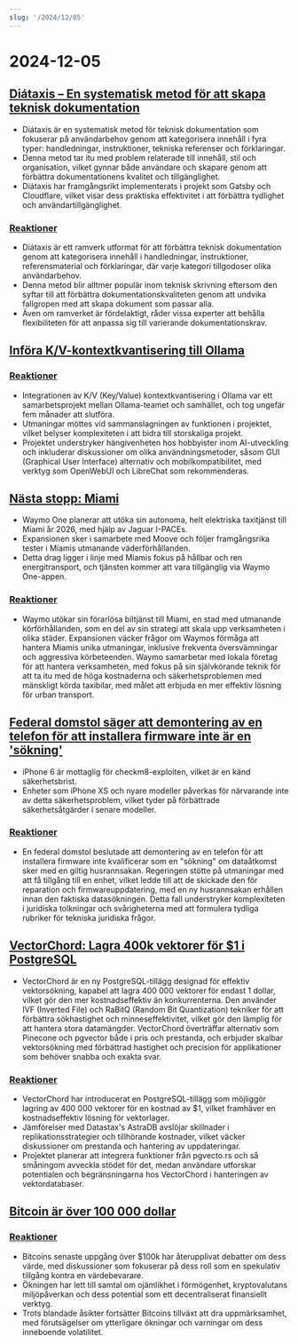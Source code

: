 ```yaml
---
slug: '/2024/12/05'
---
```


# 2024-12-05

## [Diátaxis – En systematisk metod för att skapa teknisk dokumentation](https://diataxis.fr/)

- Diátaxis är en systematisk metod för teknisk dokumentation som fokuserar på användarbehov genom att kategorisera innehåll i fyra typer: handledningar, instruktioner, tekniska referenser och förklaringar.
- Denna metod tar itu med problem relaterade till innehåll, stil och organisation, vilket gynnar både användare och skapare genom att förbättra dokumentationens kvalitet och tillgänglighet.
- Diátaxis har framgångsrikt implementerats i projekt som Gatsby och Cloudflare, vilket visar dess praktiska effektivitet i att förbättra tydlighet och användartillgänglighet.

### [Reaktioner](https://news.ycombinator.com/item?id=42325011)

- Diátaxis är ett ramverk utformat för att förbättra teknisk dokumentation genom att kategorisera innehåll i handledningar, instruktioner, referensmaterial och förklaringar, där varje kategori tillgodoser olika användarbehov.
- Denna metod blir alltmer populär inom teknisk skrivning eftersom den syftar till att förbättra dokumentationskvaliteten genom att undvika fallgropen med att skapa dokument som passar alla.
- Även om ramverket är fördelaktigt, råder vissa experter att behålla flexibiliteten för att anpassa sig till varierande dokumentationskrav.

## [Införa K/V-kontextkvantisering till Ollama](https://smcleod.net/2024/12/bringing-k/v-context-quantisation-to-ollama/)

### [Reaktioner](https://news.ycombinator.com/item?id=42323953)

- Integrationen av K/V (Key/Value) kontextkvantisering i Ollama var ett samarbetsprojekt mellan Ollama-teamet och samhället, och tog ungefär fem månader att slutföra.
- Utmaningar möttes vid sammanslagningen av funktionen i projektet, vilket belyser komplexiteten i att bidra till storskaliga projekt.
- Projektet understryker hängivenheten hos hobbyister inom AI-utveckling och inkluderar diskussioner om olika användningsmetoder, såsom GUI (Graphical User Interface) alternativ och mobilkompatibilitet, med verktyg som OpenWebUI och LibreChat som rekommenderas.

## [Nästa stopp: Miami](https://waymo.com/blog/2024/12/next-stop-miami/)

- Waymo One planerar att utöka sin autonoma, helt elektriska taxitjänst till Miami år 2026, med hjälp av Jaguar I-PACEs.
- Expansionen sker i samarbete med Moove och följer framgångsrika tester i Miamis utmanande väderförhållanden.
- Detta drag ligger i linje med Miamis fokus på hållbar och ren energitransport, och tjänsten kommer att vara tillgänglig via Waymo One-appen.

### [Reaktioner](https://news.ycombinator.com/item?id=42328971)

- Waymo utökar sin förarlösa biltjänst till Miami, en stad med utmanande körförhållanden, som en del av sin strategi att skala upp verksamheten i olika städer. Expansionen väcker frågor om Waymos förmåga att hantera Miamis unika utmaningar, inklusive frekventa översvämningar och aggressiva körbeteenden. Waymo samarbetar med lokala företag för att hantera verksamheten, med fokus på sin självkörande teknik för att ta itu med de höga kostnaderna och säkerhetsproblemen med mänskligt körda taxibilar, med målet att erbjuda en mer effektiv lösning för urban transport.

## [Federal domstol säger att demontering av en telefon för att installera firmware inte är en 'sökning'](https://www.techdirt.com/2024/12/04/federal-court-says-dismantling-a-phone-to-install-firmware-isnt-a-search-even-if-was-done-to-facilitate-a-search/)

- iPhone 6 är mottaglig för checkm8-exploiten, vilket är en känd säkerhetsbrist.
- Enheter som iPhone XS och nyare modeller påverkas för närvarande inte av detta säkerhetsproblem, vilket tyder på förbättrade säkerhetsåtgärder i senare modeller.

### [Reaktioner](https://news.ycombinator.com/item?id=42329005)

- En federal domstol beslutade att demontering av en telefon för att installera firmware inte kvalificerar som en "sökning" om dataåtkomst sker med en giltig husrannsakan. Regeringen stötte på utmaningar med att få tillgång till en enhet, vilket ledde till att de skickade den för reparation och firmwareuppdatering, med en ny husrannsakan erhållen innan den faktiska datasökningen. Detta fall understryker komplexiteten i juridiska tolkningar och svårigheterna med att formulera tydliga rubriker för tekniska juridiska frågor.

## [VectorChord: Lagra 400k vektorer för $1 i PostgreSQL](https://blog.pgvecto.rs/vectorchord-store-400k-vectors-for-1-in-postgresql)

- VectorChord är en ny PostgreSQL-tillägg designad för effektiv vektorsökning, kapabel att lagra 400 000 vektorer för endast 1 dollar, vilket gör den mer kostnadseffektiv än konkurrenterna. Den använder IVF (Inverted File) och RaBitQ (Random Bit Quantization) tekniker för att förbättra sökhastighet och minneseffektivitet, vilket gör den lämplig för att hantera stora datamängder. VectorChord överträffar alternativ som Pinecone och pgvector både i pris och prestanda, och erbjuder skalbar vektorsökning med förbättrad hastighet och precision för applikationer som behöver snabba och exakta svar.

### [Reaktioner](https://news.ycombinator.com/item?id=42324059)

- VectorChord har introducerat en PostgreSQL-tillägg som möjliggör lagring av 400 000 vektorer för en kostnad av $1, vilket framhäver en kostnadseffektiv lösning för vektorlager.
- Jämförelser med Datastax's AstraDB avslöjar skillnader i replikationsstrategier och tillhörande kostnader, vilket väcker diskussioner om prestanda och hantering av uppdateringar.
- Projektet planerar att integrera funktioner från pgvecto.rs och så småningom avveckla stödet för det, medan användare utforskar potentialen och begränsningarna hos VectorChord i hanteringen av vektordatabaser.

## [Bitcoin är över 100 000 dollar](https://www.tradingview.com/symbols/BTCUSD/)

### [Reaktioner](https://news.ycombinator.com/item?id=42324263)

- Bitcoins senaste uppgång över $100k har återupplivat debatter om dess värde, med diskussioner som fokuserar på dess roll som en spekulativ tillgång kontra en värdebevarare.
- Ökningen har lett till samtal om ojämlikhet i förmögenhet, kryptovalutans miljöpåverkan och dess potential som ett decentraliserat finansiellt verktyg.
- Trots blandade åsikter fortsätter Bitcoins tillväxt att dra uppmärksamhet, med förutsägelser om ytterligare ökningar och varningar om dess inneboende volatilitet.

<head>
  <meta property="og:title" content="Diátaxis – En systematisk metod för att skapa teknisk dokumentation" />
  <meta property="og:type" content="website" />
  <meta property="og:image" content="https://og.cho.sh/api/og/?title=Di%C3%A1taxis%20%E2%80%93%20En%20systematisk%20metod%20f%C3%B6r%20att%20skapa%20teknisk%20dokumentation&subheading=torsdag%205%20december%202024%3A%20Sammanfattning%20av%20Hacker%20News" />
</head>
